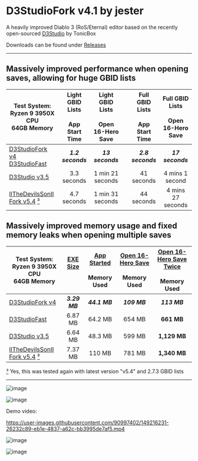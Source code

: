 # D3StudioFork v4.1 by jester
A heavily improved Diablo 3 (RoS/Eternal) editor based on the recently open-sourced [D3Studio](https://github.com/Tonic-Box/D3Studio) by TonicBox

Downloads can be found under [Releases](https://github.com/god-jester/D3StudioFork/releases) 
<hr>

## Massively improved performance when opening saves, allowing for huge GBID lists

| Test System:<br>Ryzen 9 3950X CPU<br>64GB Memory | Light GBID Lists<br><br>App Start Time | Light GBID Lists<br><br>Open 16-Hero Save |  | Full GBID Lists<br><br>App Start Time | Full GBID Lists<br><br>Open 16-Hero Save |
|---|:---:|:---:|:---:|:---:|:---:|
| [D3StudioFork v4](https://github.com/god-jester/D3StudioFork/releases/latest)<br>[D3StudioFast](https://github.com/god-jester/D3StudioFast/releases/latest) | **_1.2 seconds_** | **_13 seconds_** |  | **_2.8 seconds_** | _**17 seconds**_ |
| [D3Studio v3.5](https://github.com/Tonic-Box/D3Studio/releases/tag/v3.5) | 3.3 seconds | 1 min 21 seconds |  | 41 seconds | 4 mins 1 second |
| [IITheDevilsSonII Fork v5.4](https://github.com/xXTheDevilsSonXx/D3Studio/releases/tag/5.4) <ins>³</ins> | 4.7 seconds | 1 min 31 seconds |  | 44 seconds | 4 mins 27 seconds |


## Massively improved memory usage and fixed memory leaks when opening multiple saves

| Test System:<br>Ryzen 9 3950X CPU<br>64GB Memory | <ins>EXE Size</ins><br><br><br> | <ins>App Started</ins><br><br>Memory Used | <ins>Open 16-Hero Save</ins><br><br>Memory Used | <ins>Open 16-Hero Save Twice</ins><br><br>Memory Used |
|---|:---:|:---:|:---:|:---:|
| [D3StudioFork v4](https://github.com/god-jester/D3StudioFork/releases/latest) | **_3.29 MB_** | **_44.1 MB_** | **_109 MB_** | **_113 MB_** |
| [D3StudioFast](https://github.com/god-jester/D3StudioFast/releases/latest) | 6.87 MB | 64.2 MB | 654 MB | **661 MB** |
| [D3Studio v3.5](https://github.com/Tonic-Box/D3Studio/releases/tag/v3.5) | 6.64 MB | 48.3 MB | 599 MB | **1,129 MB** |
| [IITheDevilsSonII Fork v5.4](https://github.com/xXTheDevilsSonXx/D3Studio/releases/tag/5.4) <ins>³</ins> | 7.37 MB | 110 MB | 781 MB | **1,340 MB** |

<ins>³</ins> Yes, this was tested again with latest version "v5.4" and 2.7.3 GBID lists

<hr>

![image](https://i.imgur.com/f6bp7iC.png)

![image](https://i.imgur.com/LHBHCJX.png)


Demo video:


https://user-images.githubusercontent.com/90997402/149216231-26232c89-eb1e-4837-a62c-bb3995de7af5.mp4

![image](https://i.imgur.com/kh3aRXu.png)

![image](https://i.imgur.com/s3xNnnp.png)
